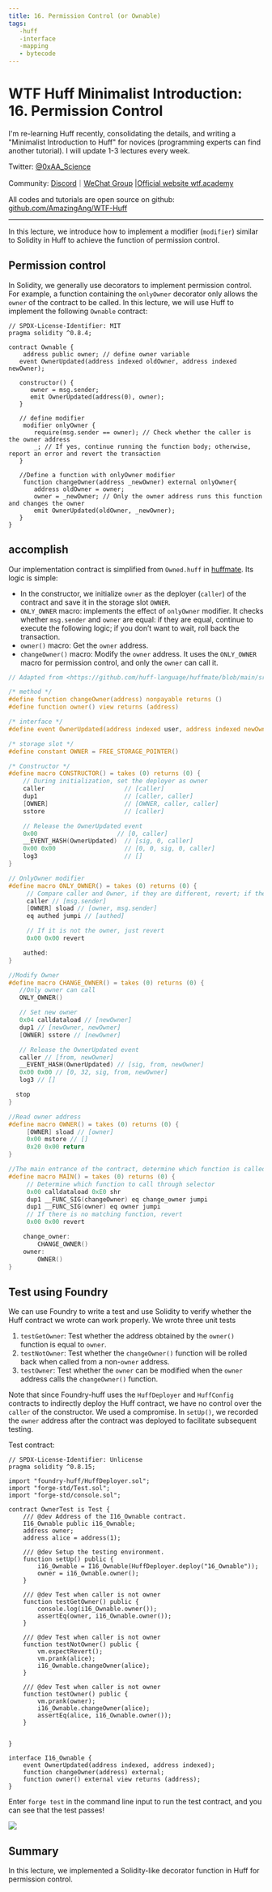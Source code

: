 ```yaml
---
title: 16. Permission Control (or Ownable)
tags:
   -huff
   -interface
   -mapping
   - bytecode
---
```


# WTF Huff Minimalist Introduction: 16. Permission Control

I'm re-learning Huff recently, consolidating the details, and writing a "Minimalist Introduction to Huff" for novices (programming experts can find another tutorial). I will update 1-3 lectures every week.

Twitter: [@0xAA_Science](https://twitter.com/0xAA_Science)

Community: [Discord](https://discord.gg/5akcruXrsk)｜[WeChat Group](https://docs.google.com/forms/d/e/1FAIpQLSe4KGT8Sh6sJ7hedQRuIYirOoZK_85miz3dw7vA1-YjodgJ-A/viewform?usp=sf_link) |[Official website wtf.academy](https://wtf.academy)

All codes and tutorials are open source on github: [github.com/AmazingAng/WTF-Huff](https://github.com/AmazingAng/WTF-Huff)

-----

In this lecture, we introduce how to implement a modifier (`modifier`) similar to Solidity in Huff to achieve the function of permission control.

## Permission control

In Solidity, we generally use decorators to implement permission control. For example, a function containing the `onlyOwner` decorator only allows the `owner` of the contract to be called. In this lecture, we will use Huff to implement the following `Ownable` contract:

```solidity
// SPDX-License-Identifier: MIT
pragma solidity ^0.8.4;

contract Ownable {
	address public owner; // define owner variable   
   event OwnerUpdated(address indexed oldOwner, address indexed newOwner);

   constructor() {
      owner = msg.sender;
      emit OwnerUpdated(address(0), owner);
   }

   // define modifier
    modifier onlyOwner {
       require(msg.sender == owner); // Check whether the caller is the owner address
       _; // If yes, continue running the function body; otherwise, report an error and revert the transaction
   }

   //Define a function with onlyOwner modifier
    function changeOwner(address _newOwner) external onlyOwner{
       address oldOwner = owner;
       owner = _newOwner; // Only the owner address runs this function and changes the owner
       emit OwnerUpdated(oldOwner, _newOwner);
   }
}
```

## accomplish

Our implementation contract is simplified from `Owned.huff` in [huffmate](https://github.com/huff-language/huffmate). Its logic is simple:

- In the constructor, we initialize `owner` as the deployer (`caller`) of the contract and save it in the storage slot `OWNER`.
- `ONLY_OWNER` macro: implements the effect of `onlyOwner` modifier. It checks whether `msg.sender` and `owner` are equal: if they are equal, continue to execute the following logic; if you don’t want to wait, roll back the transaction.
- `owner()` macro: Get the `owner` address.
- `changeOwner()` macro: Modify the `owner` address. It uses the `ONLY_OWNER` macro for permission control, and only the `owner` can call it.

```c
// Adapted from <https://github.com/huff-language/huffmate/blob/main/src/auth/Owned.huff>

/* method */
#define function changeOwner(address) nonpayable returns ()
#define function owner() view returns (address)

/* interface */
#define event OwnerUpdated(address indexed user, address indexed newOwner)

/* storage slot */
#define constant OWNER = FREE_STORAGE_POINTER()

/* Constructor */
#define macro CONSTRUCTOR() = takes (0) returns (0) {
    // During initialization, set the deployer as owner
    caller                      // [caller]
    dup1                        // [caller, caller]
    [OWNER]                     // [OWNER, caller, caller]
    sstore                      // [caller]

    // Release the OwnerUpdated event
    0x00                      // [0, caller]
    __EVENT_HASH(OwnerUpdated)  // [sig, 0, caller]
    0x00 0x00                   // [0, 0, sig, 0, caller]
    log3                        // []
}

// OnlyOwner modifier
#define macro ONLY_OWNER() = takes (0) returns (0) {
     // Compare caller and Owner, if they are different, revert; if they are the same, jump to auth and continue the next logic
     caller // [msg.sender]
     [OWNER] sload // [owner, msg.sender]
     eq authed jumpi // [authed]

     // If it is not the owner, just revert
     0x00 0x00 revert

    authed:
}

//Modify Owner
#define macro CHANGE_OWNER() = takes (0) returns (0) {
   //Only owner can call
   ONLY_OWNER()

   // Set new owner
   0x04 calldataload // [newOwner]
   dup1 // [newOwner, newOwner]
   [OWNER] sstore // [newOwner]

   // Release the OwnerUpdated event
   caller // [from, newOwner]
   __EVENT_HASH(OwnerUpdated) // [sig, from, newOwner]
   0x00 0x00 // [0, 32, sig, from, newOwner]
   log3 // []

  stop
}

//Read owner address
#define macro OWNER() = takes (0) returns (0) {
     [OWNER] sload // [owner]
     0x00 mstore // []
     0x20 0x00 return
}

//The main entrance of the contract, determine which function is called
#define macro MAIN() = takes (0) returns (0) {
     // Determine which function to call through selector
     0x00 calldataload 0xE0 shr
     dup1 __FUNC_SIG(changeOwner) eq change_owner jumpi
     dup1 __FUNC_SIG(owner) eq owner jumpi
     // If there is no matching function, revert
     0x00 0x00 revert

    change_owner:
        CHANGE_OWNER()
    owner:
        OWNER()
}
```

## Test using Foundry

We can use Foundry to write a test and use Solidity to verify whether the Huff contract we wrote can work properly. We wrote three unit tests

1. `testGetOwner`: Test whether the address obtained by the `owner()` function is equal to `owner`.
2. `testNotOwner`: Test whether the `changeOwner()` function will be rolled back when called from a non-`owner` address.
3. `testOwner`: Test whether the `owner` can be modified when the `owner` address calls the `changeOwner()` function.

Note that since Foundry-huff uses the `HuffDeployer` and `HuffConfig` contracts to indirectly deploy the Huff contract, we have no control over the `caller` of the constructor. We used a compromise. In `setUp()`, we recorded the `owner` address after the contract was deployed to facilitate subsequent testing.

Test contract:

```solidity
// SPDX-License-Identifier: Unlicense
pragma solidity ^0.8.15;

import "foundry-huff/HuffDeployer.sol";
import "forge-std/Test.sol";
import "forge-std/console.sol";

contract OwnerTest is Test {
    /// @dev Address of the I16_Ownable contract.
    I16_Ownable public i16_Ownable;
    address owner;
    address alice = address(1);

    /// @dev Setup the testing environment.
    function setUp() public {
        i16_Ownable = I16_Ownable(HuffDeployer.deploy("16_Ownable"));
        owner = i16_Ownable.owner();
    }

    /// @dev Test when caller is not owner
    function testGetOwner() public {
        console.log(i16_Ownable.owner());
        assertEq(owner, i16_Ownable.owner());
    }

    /// @dev Test when caller is not owner
    function testNotOwner() public {
        vm.expectRevert();
        vm.prank(alice);
        i16_Ownable.changeOwner(alice);
    }

    /// @dev Test when caller is not owner
    function testOwner() public {
        vm.prank(owner);
        i16_Ownable.changeOwner(alice);
        assertEq(alice, i16_Ownable.owner());
    }


}

interface I16_Ownable {
	event OwnerUpdated(address indexed, address indexed);
	function changeOwner(address) external;
	function owner() external view returns (address);
}
```

Enter `forge test` in the command line input to run the test contract, and you can see that the test passes!

![](./img/16-1.png)


## Summary

In this lecture, we implemented a Solidity-like decorator function in Huff for permission control.

